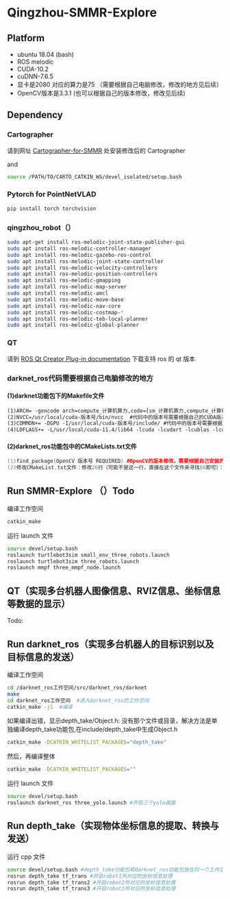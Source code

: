 # Qingzhou-SMMR-Explore

## Platform
- ubuntu 18.04 (bash)
- ROS melodic
- CUDA-10.2
- cuDNN-7.6.5
- 显卡是2080 对应的算力是75 （需要根据自己电脑修改，修改的地方见后续）
- OpenCV版本是3.3.1 (也可以根据自己的版本修改，修改见后续)

## Dependency

### Cartographer

请到网址 [Cartographer-for-SMMR](https://github.com/efc-robot/Cartographer-for-SMMR) 处安装修改后的 Cartographer 

and

```bash
source /PATH/TO/CARTO_CATKIN_WS/devel_isolated/setup.bash
```

### Pytorch for PointNetVLAD

```bash
pip install torch torchvision
```

### qingzhou_robot（）

```bash
sudo apt-get install ros-melodic-joint-state-publisher-gui 
sudo apt install ros-melodic-controller-manager 
sudo apt install ros-melodic-gazebo-ros-control 
sudo apt install ros-melodic-joint-state-controller 
sudo apt install ros-melodic-velocity-controllers 
sudo apt install ros-melodic-position-controllers 
sudo apt install ros-melodic-gmapping 
sudo apt install ros-melodic-map-server 
sudo apt install ros-melodic-amcl 
sudo apt install ros-melodic-move-base 
sudo apt install ros-melodic-nav-core 
sudo apt install ros-melodic-costmap-* 
sudo apt install ros-melodic-teb-local-planner 
sudo apt install ros-melodic-global-planner 
```

### QT

请到 [ROS Qt Creator Plug-in documentation](https://ros-qtc-plugin.readthedocs.io/en/latest/_source/How-to-Install-Users.html) 下载支持 ros 的 qt 版本

### darknet_ros代码需要根据自己电脑修改的地方

#### (1)darknet功能包下的Makefile文件

```html
(1)ARCH= -gencode arch=compute_计算机算力,code=[sm_计算机算力,compute_计算机算力]  #这句代码中的计算机算力需要根据自己电脑显卡写，可参考https://developer.nvidia.com/cuda-gpus#compute
(2)NVCC=/usr/local/cuda-版本号/bin/nvcc  #代码中的版本号需要根据自己的CUDA版本号修改。如果CUDA的路径不一样的话也要根据自己的修改
(3)COMMON+= -DGPU -I/usr/local/cuda-版本号/include/ #代码中的版本号需要根据自己的CUDA版本号修改 路径不同的话也要修改
(4)LDFLAGS+= -L/usr/local/cuda-11.4/lib64 -lcuda -lcudart -lcublas -lcurand  #代码中的版本号需要根据自己的CUDA版本号修改 路径不同的话也要修改
```
#### (2)darknet_ros功能包中的CMakeLists.txt文件

```cpp
(1)find_package(OpenCV 版本号 REQUIRED) #OpenCV的版本修改，需要根据自己安装的版本修改
(2)修改CMakeList.txt文件：修改26行（可能不是这一行，直接在这个文件夹寻找86即可）： -gencode arch=compute_86,code=[sm_86,compute_86]
```

## Run SMMR-Explore （）Todo

编译工作空间

```bash
catkin_make
```

运行 launch 文件

```bash
source devel/setup.bash
roslaunch turtlebot3sim small_env_three_robots.launch 
roslaunch turtlebot3sim three_robots.launch
roslaunch mmpf three_mmpf_node.launch 
```
## QT（实现多台机器人图像信息、RVIZ信息、坐标信息等数据的显示）
Todo:
## Run darknet_ros（实现多台机器人的目标识别以及目标信息的发送）

编译工作空间

```bash
cd /darknet_ros工作空间/src/darknet_ros/darknet
make
cd darknet_ros工作空间  #进入darknet_ros的工作空间
catkin_make -j1  #编译
```

如果编译出错，显示depth_take/Object.h: 没有那个文件或目录，解决方法是单独编译depth_take功能包,在include/depth_take中生成Object.h

```bash
catkin_make -DCATKIN_WHITELIST_PACKAGES="depth_take"
```
然后，再编译整体
```bash
catkin_make -DCATKIN_WHITELIST_PACKAGES=""
```

运行 launch 文件

```bash
source devel/setup.bash
roslaunch darknet_ros three_yolo.launch #开启三个yolo画面
```

## Run depth_take（实现物体坐标信息的提取、转换与发送）

运行 cpp 文件

```bash
source devel/setup.bash #depth_take功能包和darknet_ros功能包放在同一个工作空间中，因此不需要再catkin_make
rosrun depth_take tf_trans #开启robot1所对应的坐标信息处理
rosrun depth_take tf_trans2 #开启robot2所对应的坐标信息处理
rosrun depth_take tf_trans3 #开启robot3所对应的坐标信息处理
```
